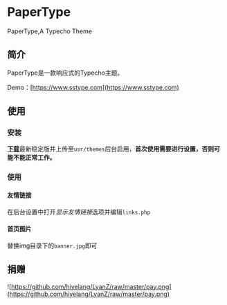 # PaperType

PaperType,A Typecho Theme

## 简介

PaperType是一款响应式的Typecho主题。

Demo：[https://www.sstype.com](https://www.sstype.com)

## 使用

### 安装

[**下载**](https://github.com/hiyelang/LyanZ/releases)最新稳定版并上传至`usr/themes`后台启用，**首次使用需要进行设置，否则可能不能正常工作。**

### 使用

#### 友情链接

在后台设置中打开*显示友情链接*选项并编辑`links.php`

#### 首页图片

替换img目录下的`banner.jpg`即可

## 捐赠

![https://github.com/hiyelang/LyanZ/raw/master/pay.png](https://github.com/hiyelang/LyanZ/raw/master/pay.png)